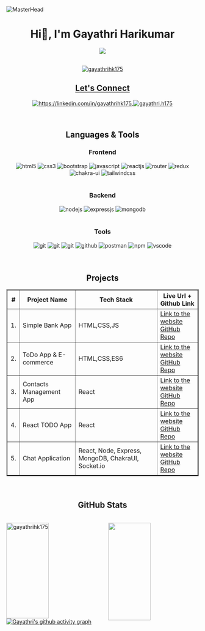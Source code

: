 ![MasterHead](https://wallpapercave.com/wp/wp8903933.jpg)
<!----------------------------------- Heading Section ------------------------------------>
<h1 align="center">
    Hi👋, I'm Gayathri Harikumar
</h1>

<!----------------------------------- About Section ------------------------------------>


<p align="center" height="300px">
  <a href="https://github.com/DenverCoder1/readme-typing-svg">
   <div align="center">
 <img src="https://readme-typing-svg.herokuapp.com/?lines=Aspiring+Full+Stack+Web+Developer;An+Enthusiastic+Learner;Life-Long+Learner&color=cyan&center=true" />
</div>

<br>
<p align="center"> <img src="https://komarev.com/ghpvc/?username=gayathrihk175&label=Profile%20views&color=0e75b6&style=flat" alt="gayathrihk175" /> </p>


<!----------------------------------- Social Media Links Section ------------------------------------>

<h2 align="center">Let's Connect</h2>
<p align="center">
    <a href="https://linkedin.com/in/gayathrihk175">
        <img align="center" src="https://img.shields.io/badge/LinkedIn-317cab?style=for-the-badge&logo=linkedin&logoColor=white" alt="https://linkedin.com/in/gayathrihk175" />
    </a>
   <a title="gayathri.h175@gmail.com" href="mailto:gayathri.h175@gmail.com">
        <img align="center" src="https://img.shields.io/badge/Gmail-cb3127?style=for-the-badge&logo=gmail&logoColor=white" alt="gayathri.h175" />
    </a>
</p>
<br>

<!----------------------------------- Tech Stack Section ------------------------------------>

<h2 align="center">Languages & Tools</h2>

 <div align="center"><h3 align="center">Frontend</h3>
   <img src="https://img.shields.io/badge/html5-%23E34F26.svg?style=for-the-badge&logo=html5&logoColor=white" align="center" alt="html5">
   <img src = "https://img.shields.io/badge/css3-%231572B6.svg?style=for-the-badge&logo=css3&logoColor=white" align="center" alt="css3">
     <img src ="https://img.shields.io/badge/Bootstrap-563D7C?style=for-the-badge&logo=bootstrap&logoColor=white" align="center" alt="bootstrap">
   <img src ="https://img.shields.io/badge/javascript-%23323330.svg?style=for-the-badge&logo=javascript&logoColor=%23F7DF1E" align="center" alt="javascript">
   <img src="https://img.shields.io/badge/React-20232A?style=for-the-badge&logo=react&logoColor=61DAFB"  align="center" alt="reactjs" />
    <img src="https://img.shields.io/badge/React_Router-CA4245?style=for-the-badge&logo=react-router&logoColor=white" align="center" alt="router"/> 
   <img src="https://img.shields.io/badge/Redux-593D88?style=for-the-badge&logo=redux&logoColor=white"  align="center" alt="redux" />
   <img src = "https://img.shields.io/badge/chakra ui-%234ED1C5.svg?style=for-the-badge&logo=chakraui&logoColor=white" align="center" alt="chakra-ui"/>
    <img src = "https://img.shields.io/badge/tailwindcss-%2338B2AC.svg?style=for-the-badge&logo=tailwind-css&logoColor=white" align="center" alt="tailwindcss"/>
 </div>

 <br/>

 <div align="center"><h3 align="center">Backend</h3> 
   <img src="https://img.shields.io/badge/Node.js-339933?style=for-the-badge&logo=nodedotjs&logoColor=white" align="center" alt="nodejs" />
   <img src="https://img.shields.io/badge/Express.js-000000?style=for-the-badge&logo=express&logoColor=white" align="center" alt="expressjs"/>
   <img src="https://img.shields.io/badge/MongoDB-4EA94B?style=for-the-badge&logo=mongodb&logoColor=white" align="center" alt="mongodb"/>
 </div>

 <br/>

<div align="center"><h3 align="center">Tools</h3> 
   <img src="https://img.shields.io/badge/netlify-%23000000.svg?style=for-the-badge&logo=netlify&logoColor=#00C7B7" align="center" alt="git"/>
   <img src="https://img.shields.io/badge/vercel-%23000000.svg?style=for-the-badge&logo=vercel&logoColor=whit" align="center" alt="git"/>
   <img src="https://img.shields.io/badge/Git-f44d27?style=for-the-badge&logo=git&logoColor=white"  align="center" alt="git"/>
   <img src="https://img.shields.io/badge/GitHub-100000?style=for-the-badge&logo=github&logoColor=white"  align="center" alt="github"/>
   <img src ="https://img.shields.io/badge/Postman-FF6C37?style=for-the-badge&logo=postman&logoColor=white" align="center" alt="postman">
   <img src = "https://img.shields.io/badge/NPM-%23000000.svg?style=for-the-badge&logo=npm&logoColor=white" align="center" alt="npm">
   <img src="https://img.shields.io/badge/Visual%20Studio-5C2D91.svg?style=for-the-badge&logo=visual-studio&logoColor=white"  align="center" alt="vscode"/>
   <br/>
   <br/>
 </div> 
 

<br>
<!----------------------------------- Project Section ------------------------------------>

<h2 align="center">Projects</h2>

<table align="center" border="2">
   <thead>
        <tr>
            <th>#</th>
            <th>Project Name</th>
            <th>Tech Stack</th>
            <th>Live Url + Github Link</th>
        </tr>
    </thead>
      <tbody>
       <tr>
            <td>1.</td>
            <td>Simple Bank App</td>
            <td>HTML,CSS,JS</td>
            <td>
                <a href="https://6506e8c05ed2ae30c028ce55--venerable-sopapillas-56d199.netlify.app/" target="_blank">Link to the website</a> <br/>
                <a href="https://github.com/gayathrihk175/Bank-App-JS" target="_blank">GitHub Repo</a>
           </td>
        </tr>
         <tr>
            <td>2.</td>
            <td>ToDo App & E-commerce</td>
            <td>HTML,CSS,ES6</td>
            <td>
                <a href="https://todo-list-lilac-delta.vercel.app/" target="_blank">Link to the website</a> <br/>
                <a href="https://github.com/gayathrihk175/ES6-Projects" target="_blank">GitHub Repo</a>
           </td>
        </tr>
          <tr>
            <td>3.</td>
            <td>Contacts Management App</td>
            <td>React</td>
            <td>
                <a href="https://gayathrihk175.github.io/Contacts-Manager/" target="_blank">Link to the website</a> <br/>
                <a href="https://github.com/gayathrihk175/Contacts-Manager" target="_blank">GitHub Repo</a>
           </td>
        </tr>
        <tr>
            <td>4.</td>
            <td>React TODO App</td>
            <td>React</td>
            <td>
                <a href="https://gayathrihk175.github.io/React-TODO-App/" target="_blank">Link to the website</a> <br/>
                <a href="https://github.com/gayathrihk175/React-TODO-App" target="_blank">GitHub Repo</a>
           </td>
        </tr>
          <tr>
            <td>5.</td>
            <td>Chat Application</td>
            <td>React, Node, Express, MongoDB, ChakraUI, Socket.io</td>
            <td>
                <a href="" target="_blank">Link to the website</a> <br/>
                <a href="" target="_blank">GitHub Repo</a>
           </td>
        </tr>
    </tbody>  

</table>

<br/>

<!----------------------------------- GitHub Stats Section ------------------------------------>

<h2 align="center">GitHub Stats</h2>


<br>
<div display="flex">
   <img align="left" src="https://github-readme-streak-stats.herokuapp.com?user=gayathrihk175&theme=tokyonight&border_radius=10" alt="gayathrihk175" height="250px" width="47%" />
  <img align="right" src="https://github-readme-stats.vercel.app/api?username=gayathrihk175&show_icons=true&theme=tokyonight&border_radus=10" height="255px" width="47%"/>
</div>



<!----------------------------------- GitHub Contribution Section ------------------------------------>

[![Gayathri's github activity graph](https://github-readme-activity-graph.vercel.app/graph?username=gayathrihk175&theme=github)](https://github.com/gayathrihk175/github-readme-activity-graph)

